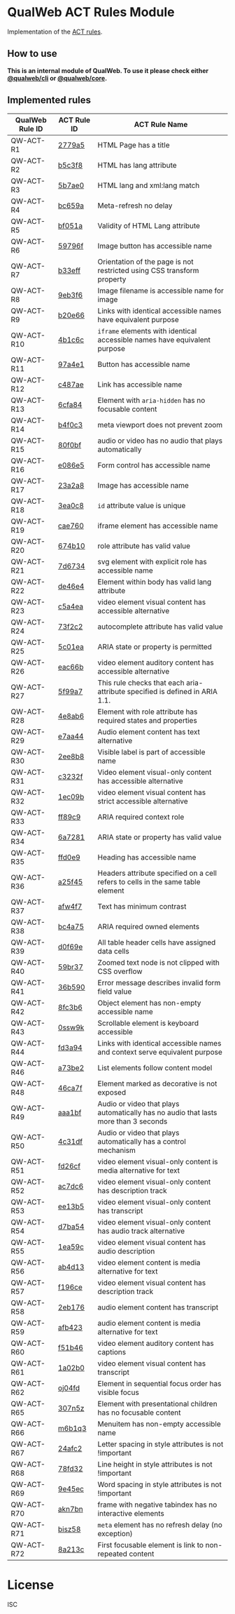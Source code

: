 # QualWeb ACT Rules Module

Implementation of the [ACT rules](https://act-rules.github.io/rules/).

## How to use

**This is an internal module of QualWeb. To use it please check either [@qualweb/cli](https://github.com/qualweb/cli) or [@qualweb/core](https://github.com/qualweb/core).**

## Implemented rules

| QualWeb Rule ID | ACT Rule ID                                        | ACT Rule Name                                                                       |
| --------------- | -------------------------------------------------- | ----------------------------------------------------------------------------------- |
| QW-ACT-R1       | [2779a5](https://act-rules.github.io/rules/2779a5) | HTML Page has a title                                                               |
| QW-ACT-R2       | [b5c3f8](https://act-rules.github.io/rules/b5c3f8) | HTML has lang attribute                                                             |
| QW-ACT-R3       | [5b7ae0](https://act-rules.github.io/rules/5b7ae0) | HTML lang and xml:lang match                                                        |
| QW-ACT-R4       | [bc659a](https://act-rules.github.io/rules/bc659a) | Meta-refresh no delay                                                               |
| QW-ACT-R5       | [bf051a](https://act-rules.github.io/rules/bf051a) | Validity of HTML Lang attribute                                                     |
| QW-ACT-R6       | [59796f](https://act-rules.github.io/rules/59796f) | Image button has accessible name                                                    |
| QW-ACT-R7       | [b33eff](https://act-rules.github.io/rules/b33eff) | Orientation of the page is not restricted using CSS transform property              |
| QW-ACT-R8       | [9eb3f6](https://act-rules.github.io/rules/9eb3f6) | Image filename is accessible name for image                                         |
| QW-ACT-R9       | [b20e66](https://act-rules.github.io/rules/b20e66) | Links with identical accessible names have equivalent purpose                       |
| QW-ACT-R10      | [4b1c6c](https://act-rules.github.io/rules/4b1c6c) | `iframe` elements with identical accessible names have equivalent purpose           |
| QW-ACT-R11      | [97a4e1](https://act-rules.github.io/rules/97a4e1) | Button has accessible name                                                          |
| QW-ACT-R12      | [c487ae](https://act-rules.github.io/rules/c487ae) | Link has accessible name                                                            |
| QW-ACT-R13      | [6cfa84](https://act-rules.github.io/rules/6cfa84) | Element with `aria-hidden` has no focusable content                                 |
| QW-ACT-R14      | [b4f0c3](https://act-rules.github.io/rules/b4f0c3) | meta viewport does not prevent zoom                                                 |
| QW-ACT-R15      | [80f0bf](https://act-rules.github.io/rules/80f0bf) | audio or video has no audio that plays automatically                                |
| QW-ACT-R16      | [e086e5](https://act-rules.github.io/rules/e086e5) | Form control has accessible name                                                    |
| QW-ACT-R17      | [23a2a8](https://act-rules.github.io/rules/23a2a8) | Image has accessible name                                                           |
| QW-ACT-R18      | [3ea0c8](https://act-rules.github.io/rules/3ea0c8) | `id` attribute value is unique                                                      |
| QW-ACT-R19      | [cae760](https://act-rules.github.io/rules/cae760) | iframe element has accessible name                                                  |
| QW-ACT-R20      | [674b10](https://act-rules.github.io/rules/674b10) | role attribute has valid value                                                      |
| QW-ACT-R21      | [7d6734](https://act-rules.github.io/rules/7d6734) | svg element with explicit role has accessible name                                  |
| QW-ACT-R22      | [de46e4](https://act-rules.github.io/rules/de46e4) | Element within body has valid lang attribute                                        |
| QW-ACT-R23      | [c5a4ea](https://act-rules.github.io/rules/c5a4ea) | video element visual content has accessible alternative                             |
| QW-ACT-R24      | [73f2c2](https://act-rules.github.io/rules/73f2c2) | autocomplete attribute has valid value                                              |
| QW-ACT-R25      | [5c01ea](https://act-rules.github.io/rules/5c01ea) | ARIA state or property is permitted                                                 |
| QW-ACT-R26      | [eac66b](https://act-rules.github.io/rules/eac66b) | video element auditory content has accessible alternative                           |
| QW-ACT-R27      | [5f99a7](https://act-rules.github.io/rules/5f99a7) | This rule checks that each aria- attribute specified is defined in ARIA 1.1.        |
| QW-ACT-R28      | [4e8ab6](https://act-rules.github.io/rules/4e8ab6) | Element with role attribute has required states and properties                      |
| QW-ACT-R29      | [e7aa44](https://act-rules.github.io/rules/e7aa44) | Audio element content has text alternative                                          |
| QW-ACT-R30      | [2ee8b8](https://act-rules.github.io/rules/2ee8b8) | Visible label is part of accessible name                                            |
| QW-ACT-R31      | [c3232f](https://act-rules.github.io/rules/c3232f) | Video element visual-only content has accessible alternative                        |
| QW-ACT-R32      | [1ec09b](https://act-rules.github.io/rules/1ec09b) | video element visual content has strict accessible alternative                      |
| QW-ACT-R33      | [ff89c9](https://act-rules.github.io/rules/ff89c9) | ARIA required context role                                                          |
| QW-ACT-R34      | [6a7281](https://act-rules.github.io/rules/6a7281) | ARIA state or property has valid value                                              |
| QW-ACT-R35      | [ffd0e9](https://act-rules.github.io/rules/ffd0e9) | Heading has accessible name                                                         |
| QW-ACT-R36      | [a25f45](https://act-rules.github.io/rules/a25f45) | Headers attribute specified on a cell refers to cells in the same table element     |
| QW-ACT-R37      | [afw4f7](https://act-rules.github.io/rules/afw4f7) | Text has minimum contrast                                                           |
| QW-ACT-R38      | [bc4a75](https://act-rules.github.io/rules/bc4a75) | ARIA required owned elements                                                        |
| QW-ACT-R39      | [d0f69e](https://act-rules.github.io/rules/d0f69e) | All table header cells have assigned data cells                                     |
| QW-ACT-R40      | [59br37](https://act-rules.github.io/rules/59br37) | Zoomed text node is not clipped with CSS overflow                                   |
| QW-ACT-R41      | [36b590](https://act-rules.github.io/rules/36b590) | Error message describes invalid form field value                                    |
| QW-ACT-R42      | [8fc3b6](https://act-rules.github.io/rules/8fc3b6) | Object element has non-empty accessible name                                        |
| QW-ACT-R43      | [0ssw9k](https://act-rules.github.io/rules/0ssw9k) | Scrollable element is keyboard accessible                                           |
| QW-ACT-R44      | [fd3a94](https://act-rules.github.io/rules/fd3a94) | Links with identical accessible names and context serve equivalent purpose          |
| QW-ACT-R46      | [a73be2](https://act-rules.github.io/rules/a73be2) | List elements follow content model                                                  |
| QW-ACT-R48      | [46ca7f](https://act-rules.github.io/rules/46ca7f) | Element marked as decorative is not exposed                                         |
| QW-ACT-R49      | [aaa1bf](https://act-rules.github.io/rules/aaa1bf) | Audio or video that plays automatically has no audio that lasts more than 3 seconds |
| QW-ACT-R50      | [4c31df](https://act-rules.github.io/rules/4c31df) | Audio or video that plays automatically has a control mechanism                     |
| QW-ACT-R51      | [fd26cf](https://act-rules.github.io/rules/fd26cf) | video element visual-only content is media alternative for text                     |
| QW-ACT-R52      | [ac7dc6](https://act-rules.github.io/rules/ac7dc6) | video element visual-only content has description track                             |
| QW-ACT-R53      | [ee13b5](https://act-rules.github.io/rules/ee13b5) | video element visual-only content has transcript                                    |
| QW-ACT-R54      | [d7ba54](https://act-rules.github.io/rules/d7ba54) | video element visual-only content has audio track alternative                       |
| QW-ACT-R55      | [1ea59c](https://act-rules.github.io/rules/1ea59c) | video element visual content has audio description                                  |
| QW-ACT-R56      | [ab4d13](https://act-rules.github.io/rules/ab4d13) | video element content is media alternative for text                                 |
| QW-ACT-R57      | [f196ce](https://act-rules.github.io/rules/f196ce) | video element visual content has description track                                  |
| QW-ACT-R58      | [2eb176](https://act-rules.github.io/rules/2eb176) | audio element content has transcript                                                |
| QW-ACT-R59      | [afb423](https://act-rules.github.io/rules/afb423) | audio element content is media alternative for text                                 |
| QW-ACT-R60      | [f51b46](https://act-rules.github.io/rules/f51b46) | video element auditory content has captions                                         |
| QW-ACT-R61      | [1a02b0](https://act-rules.github.io/rules/1a02b0) | video element visual content has transcript                                         |
| QW-ACT-R62      | [oj04fd](https://act-rules.github.io/rules/oj04fd) | Element in sequential focus order has visible focus                                 |
| QW-ACT-R65      | [307n5z](https://act-rules.github.io/rules/307n5z) | Element with presentational children has no focusable content                       |
| QW-ACT-R66      | [m6b1q3](https://act-rules.github.io/rules/m6b1q3) | Menuitem has non-empty accessible name                                              |
| QW-ACT-R67      | [24afc2](https://act-rules.github.io/rules/24afc2) | Letter spacing in style attributes is not !important                                |
| QW-ACT-R68      | [78fd32](https://act-rules.github.io/rules/78fd32) | Line height in style attributes is not !important                                   |
| QW-ACT-R69      | [9e45ec](https://act-rules.github.io/rules/9e45ec) | Word spacing in style attributes is not !important                                  |
| QW-ACT-R70      | [akn7bn](https://act-rules.github.io/rules/akn7bn) | frame with negative tabindex has no interactive elements                                    | 
| QW-ACT-R71      | [bisz58](https://act-rules.github.io/rules/bisz58) | `meta` element has no refresh delay (no exception)                                  |
| QW-ACT-R72      | [8a213c](https://act-rules.github.io/rules/8a213c) | First focusable element is link to non-repeated content                                  |

# License

ISC
